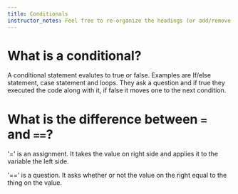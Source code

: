 ```yaml
---
title: Conditionals
instructor_notes: Feel free to re-organize the headings (or add/remove headings) below. We included the headings for your benefit, but it's 100% fine if you want to write your responses in some different structure.
---
```


# What is a conditional?

A conditional statement evalutes to true or false. Examples are If/else statement, case statement and loops. They ask a question and if true they executed the code along with it, if false it moves one to the next condition. 

# What is the difference between `=` and `==`?

'=' is an assignment. It takes the value on right side and applies it to the variable the left side.

'==' is a question. It asks whether or not the value on the right equal to the thing on the value.